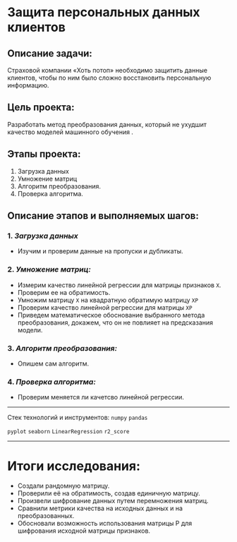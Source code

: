 # Защита персональных данных клиентов

## Описание задачи:
Страховой компании «Хоть потоп» необходимо защитить данные клиентов, чтобы по ним было сложно восстановить персональную информацию.

## Цель проекта:
Разработать метод преобразования данных, который не ухудшит качество моделей машинного обучения .

## Этапы проекта:
1. Загрузка данных
2. Умножение матриц
3. Алгоритм преобразования.
4. Проверка алгоритма.

## Описание этапов и выполняемых шагов:
### 1. *Загрузка данных*
* Изучим и проверим данные на пропуски и дубликаты.

### 2. *Умножение матриц:*
* Измерим качество линейной регрессии для матрицы признаков `Х`.
* Проверим ее на обратимость.
* Умножим матрицу `X` на квадратную обратимую матрицу `XP`
* Проверим качество линейной регрессии для матрицы `XP`
* Приведем математическое обоснование выбранного метода преобразования, докажем, что он не повлияет на предсказания модели.

### 3. *Алгоритм преобразования:*
* Опишем сам алгоритм.

### 4. *Проверка алгоритма:*
* Проверим меняется ли качетсво линейной регрессии.
_____________
Стек технологий и инструментов:
`numpy` `pandas`
 
 `pyplot` `seaborn`  `LinearRegression`  `r2_score`
_____________
# Итоги исследования:
* Создали рандомную матрицу.
* Проверили её на обратимость, создав единичную матрицу.
* Произвели шифрование данных путем перемножения матриц.
* Сравнили метрики качества на исходных данных и на преобразованных.
* Обосновали возможность использования матрицы P для шифрования исходной матрицы признаков.
